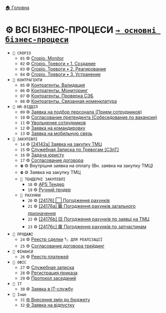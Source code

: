﻿[🏠 Головна](../README.MD) 

# ⚙️ ВСІ БІЗНЕС-ПРОЦЕСИ [`→ основні бізнес-процеси`](./README.MD)

- `📂 CROPIO`  
	- `01` ⚙️ [Cropio. Monitor](./A/01/README.MD)
	- `02` ⚙️ [Cropio. Тревоги • 1. Создание](./A/02/README.MD)
	- `03` ⚙️ [Cropio. Тревоги • 2. Реагирование](./A/03/README.MD)
	- `04` ⚙️ [Cropio. Тревоги • 3. Устранение](./A/04/README.MD)
- `📂 КОНТРАГЕНТИ`
	- `05` ⚙️ [Контрагенты. Валидация](./A/05/README.MD)
	- `06` ⚙️ [Контрагенты. Мониторинг](./A/06/README.MD)
	- `07` ⚙️ [Контрагенты. Проверка СЭБ](./A/07/README.MD)
	- `08` ⚙️ [Контрагенты. Связанная номенклатура](./A/08/README.MD)
- `📂 HR-ВІДДІЛ`
	- `09` ⚙️ [Заявка на подбор персонала (Прием сотрудников)](./A/09/README.MD) 
	- `10` ⚙️ [Согласование претендента (Собеседование по вакансии)](./A/10/README.MD)
	- `11` ⚙️ [Увольнение сотрудников](./B/11/README.MD)
	- `12` ⚙️ [Заявка на командировку](./B/12/README.MD)
	- `13` ⚙️ [Заявка на мобильную связь](./B/13/README.MD)
- `📂 ЗАКУПІВЛІ`
	- `14` ⚙️ [[24142a] Заявка на закупку ТМЦ](./B/14/README.MD)
	- `15` ⚙️ [Служебная Записка по Тревогам [СЗпТ]](./B/15/README.MD)
	- `16` ⚙️ [Задача юристу](./B/16/README.MD)
	- `17` ⚙️ [Согласование договора](./B/17/README.MD)
	- `⛔` ⚙️ Внутрішня заявка на оплату (Вн. заявка на закупку ТМЦ)
	- `⛔` ⚙️ Заявка на закупку ТМЦ
	- `📂 ТЕНДЕРНІ ЗАКУПІВЛІ`
		- `18` ⚙️ [APS Тендер](./B/18/README.MD)
		- `19` ⚙️ [Ручний тендер](./B/19/README.MD)
	- `📂 РАХУНКИ`
		- `20` ⚙️ [[24176] ⬜ Погодження рахунків](./B/20/README.MD)
		- `21` ⚙️ [[24176a] 🟩 Погодження рахунків загального призначення](./C/21/README.MD)
		- `22` ⚙️ [[24176b] 🟨 Погодження рахунків по заявці на ТМЦ](./C/22/README.MD)
		- `23` ⚙️ [[24176c] 🟥 Погодження рахунків по запчастинам](./C/23/README.MD)
- `📂 ПРОДАЖІ`
	- `24` ⚙️ [Реестр сделки](./C/24/README.MD) `🏷️ ДЛЯ РЕАЛІЗАЦІЇ`
	- `25` ⚙️ [Согласование договора трейдинг](./C/25/README.MD)
- `📂 ФІНАНСИ`
	- `26` ⚙️ [Реестр платежей](./C/26/README.MD)
- `📂 ОФІС`
	- `27` ⚙️ [Служебная записка](./C/27/README.MD)
	- `28` ⚙️ [Регистрация приказа](./C/28/README.MD)
	- `29` ⚙️ [Протокол заседаний](./C/29/README.MD)
- `📂 IT`
	- `30` ⚙️ [Заявка в IT-службу](./C/30/README.MD)
- `📂 Інше`
	- `31` [⚙️ Внесення змін до бюджету](./D/31/README.MD)
	- `32` [⚙️ Заявка на відпустку](./D/32/README.MD)




